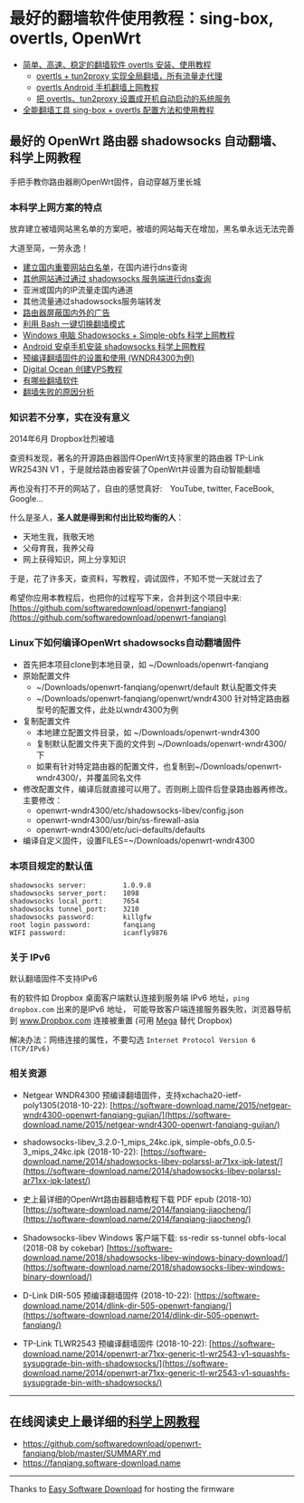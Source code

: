 # 最好的翻墙软件使用教程：sing-box, overtls, OpenWrt

* [简单、高速、稳定的翻墙软件 overtls 安装、使用教程](./ebook/05.4.md)
  * [overtls + tun2proxy 实现全局翻墙，所有流量走代理](./ebook/05.42.md)
  * [overtls Android 手机翻墙上网教程](./ebook/05.43.md)
  * [把 overtls、tun2proxy 设置成开机自动启动的系统服务](./ebook/05.44.md)
* [全能翻墙工具 sing-box + overtls 配置方法和使用教程](./ebook/05.45.md)

## 最好的 OpenWrt 路由器 shadowsocks 自动翻墙、科学上网教程


手把手教你路由器刷OpenWrt固件，自动穿越万里长城

### 本科学上网方案的特点

放弃建立被墙网站黑名单的方案吧，被墙的网站每天在增加，黑名单永远无法完善

大道至简，一劳永逸！

- [建立国内重要网站白名单](https://github.com/softwaredownload/openwrt-fanqiang/blob/master/openwrt/default/etc/dnsmasq.d/accelerated-domains.china.conf)，在国内进行dns查询
- [其他网站通过通过 shadowsocks 服务端进行dns查询](ebook/03.5.md)
- 亚洲或国内的IP流量走国内通道
- 其他流量通过shadowsocks服务端转发
- [路由器屏蔽国内外的广告](ebook/03.6.md)
- [利用 Bash 一键切换翻墙模式](ebook/03.11.md)
- [Windows 电脑 Shadowsocks + Simple-obfs 科学上网教程](ebook/04.9.md)
- [Android 安卓手机安装 shadowsocks 科学上网教程](ebook/03.10.md)
- [预编译翻墙固件的设置和使用 (WNDR4300为例)](ebook/wndr4300/6.login-setup-netgear-wndr4300-fanqiang.md)
- [Digital Ocean 创建VPS教程](ebook/03.9.md)
- [有哪些翻墙软件](ebook/09.1.md)
- [翻墙失败的原因分析](ebook/03.7.md)

### 知识若不分享，实在没有意义

2014年6月 Dropbox壮烈被墙

查资料发现，著名的开源路由器固件OpenWrt支持家里的路由器 TP-Link WR2543N V1 ，于是就给路由器安装了OpenWrt并设置为自动智能翻墙

再也没有打不开的网站了，自由的感觉真好:　YouTube, twitter, FaceBook, Google...

什么是圣人，**圣人就是得到和付出比较均衡的人**：

- 天地生我，我敬天地
- 父母育我，我养父母
- 网上获得知识，网上分享知识

于是，花了许多天，查资料，写教程，调试固件，不知不觉一天就过去了

希望你应用本教程后，也把你的过程写下来，合并到这个项目中来:
[https://github.com/softwaredownload/openwrt-fanqiang](https://github.com/softwaredownload/openwrt-fanqiang)

### Linux下如何编译OpenWrt shadowsocks自动翻墙固件

- 首先把本项目clone到本地目录，如 ~/Downloads/openwrt-fanqiang
- 原始配置文件
  - ~/Downloads/openwrt-fanqiang/openwrt/default 默认配置文件夹
  - ~/Downloads/openwrt-fanqiang/openwrt/wndr4300 针对特定路由器型号的配置文件，此处以wndr4300为例
- 复制配置文件
  - 本地建立配置文件目录，如 ~/Downloads/openwrt-wndr4300
  - 复制默认配置文件夹下面的文件到 ~/Downloads/openwrt-wndr4300/ 下
  - 如果有针对特定路由器的配置文件，也复制到~/Downloads/openwrt-wndr4300/，并覆盖同名文件
- 修改配置文件，编译后就直接可以用了。否则刷上固件后登录路由器再修改。主要修改：
  - openwrt-wndr4300/etc/shadowsocks-libev/config.json
  - openwrt-wndr4300/usr/bin/ss-firewall-asia
  - openwrt-wndr4300/etc/uci-defaults/defaults
- 编译自定义固件，设置FILES=~/Downloads/openwrt-wndr4300

### 本项目规定的默认值

    shadowsocks server:         1.0.9.8
    shadowsocks server_port:    1098
    shadowsocks local_port:     7654
    shadowsocks tunnel_port:    3210
    shadowsocks password:       killgfw
    root login password:        fanqiang
    WIFI password:              icanfly9876

### 关于 IPv6

默认翻墙固件不支持IPv6

有的软件如 Dropbox 桌面客户端默认连接到服务端 IPv6 地址，`ping dropbox.com` 出来的是IPv6 地址， 可能导致客户端连接服务器失败，浏览器导航到 www.Dropbox.com 连接被重置 (可用 [Mega](https://mega.nz/aff=-iGudwBMHKw) 替代 Dropbox)

解决办法：网络连接的属性，不要勾选 `Internet Protocol Version 6 (TCP/IPv6)`

### 相关资源

- Netgear WNDR4300 预编译翻墙固件，支持xchacha20-ietf-poly1305(2018-10-22):
    [https://software-download.name/2015/netgear-wndr4300-openwrt-fanqiang-gujian/](https://software-download.name/2015/netgear-wndr4300-openwrt-fanqiang-gujian/)

- shadowsocks-libev_3.2.0-1_mips_24kc.ipk, simple-obfs_0.0.5-3_mips_24kc.ipk (2018-10-22):
    [https://software-download.name/2014/shadowsocks-libev-polarssl-ar71xx-ipk-latest/](https://software-download.name/2014/shadowsocks-libev-polarssl-ar71xx-ipk-latest/)

- 史上最详细的OpenWrt路由器翻墙教程下载 PDF epub (2018-10)
    [https://software-download.name/2014/fanqiang-jiaocheng/](https://software-download.name/2014/fanqiang-jiaocheng/)

- Shadowsocks-libev Windows 客户端下载: ss-redir ss-tunnel obfs-local (2018-08 by cokebar)
    [https://software-download.name/2018/shadowsocks-libev-windows-binary-download/](https://software-download.name/2018/shadowsocks-libev-windows-binary-download/)

- D-Link DIR-505 预编译翻墙固件 (2018-10-22):
    [https://software-download.name/2014/dlink-dir-505-openwrt-fanqiang/](https://software-download.name/2014/dlink-dir-505-openwrt-fanqiang/)

- TP-Link TLWR2543 预编译翻墙固件 (2018-10-22):
    [https://software-download.name/2014/openwrt-ar71xx-generic-tl-wr2543-v1-squashfs-sysupgrade-bin-with-shadowsocks/](https://software-download.name/2014/openwrt-ar71xx-generic-tl-wr2543-v1-squashfs-sysupgrade-bin-with-shadowsocks/)

---

## 在线阅读史上最详细的[科学上网教程](https://fanqiang.software-download.name)

- <https://github.com/softwaredownload/openwrt-fanqiang/blob/master/SUMMARY.md>
- <https://fanqiang.software-download.name>

----

Thanks to [Easy Software Download](https://software-download.name) for hosting the firmware